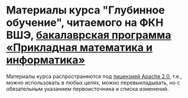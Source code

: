 # Материалы курса "Глубинное обучение", читаемого на ФКН ВШЭ, [бакалаврская программа «Прикладная математика и информатика»](https://www.hse.ru/ba/ami/)

Материалы курса распространяются под [лицензией Apache 2.0](./LICENSE), т.е., можно использовать в любых целях, можно перевыкладывать, но с обязательным указанием первоисточника и списка изменений.
